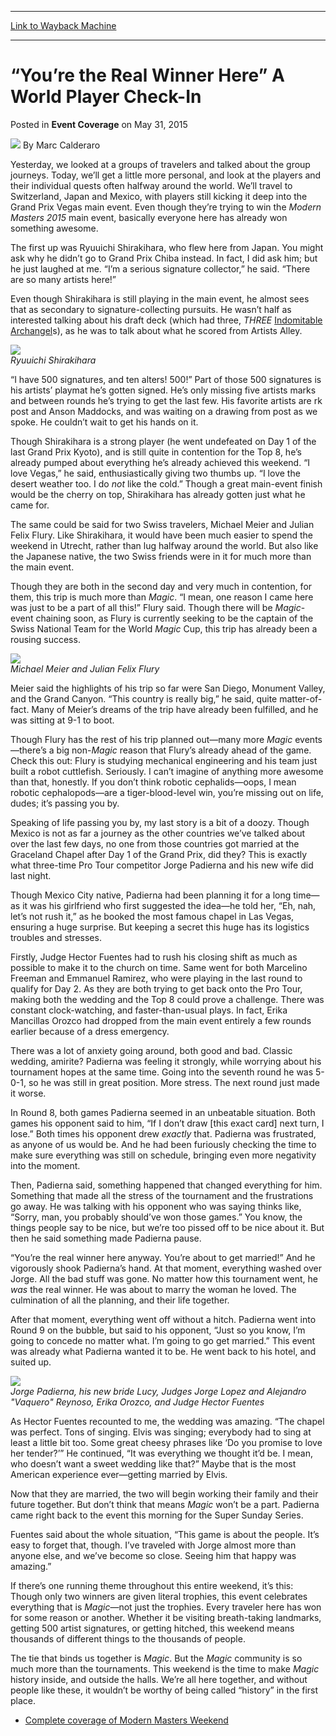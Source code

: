 
---
[Link to Wayback Machine](https://web.archive.org/web/20150704100405/http://magic.wizards.com/en/events/coverage/gpveg15-1/world-player-check-in-2015-05-31)

[_metadata_:author]:- "Marc Calderaro"
[_metadata_:description]:- "Yesterday, we looked at a groups of travelers and talked about the group journeys. Today, we’ll get a little more personal, and look at the players and their individual quests often halfway around the world. We’ll travel to Switzerland, Japan and Mexico, with players still kicking it deep into the Grand Prix Vegas main event. Even though they’re trying to win the Modern Masters 2015 main event, basically everyone here has already won something awesome."
[_metadata_:generator]:- "Drupal 7 (http://drupal.org)"
[_metadata_:node]:- "394036"
[_metadata_:publish_date]:- "2015-05-31"
[_metadata_:source]:- "div-main-content"
[_metadata_:title]:- "“You’re the Real Winner Here” A World Player Check-In"
[_metadata_:wayback_capture_timestamp]:- "2015-07-04 10:04:05"
[_metadata_:wayback_raw_url]:- "https://web.archive.org/web/20150704100405id_/http://magic.wizards.com/en/events/coverage/gpveg15-1/world-player-check-in-2015-05-31"
[_metadata_:wayback_url]:- "http://magic.wizards.com/en/events/coverage/gpveg15-1/world-player-check-in-2015-05-31"
---


“You’re the Real Winner Here” A World Player Check-In
=====================================================



 Posted in **Event Coverage**
 on May 31, 2015 






![](https://media.magic.wizards.com/styles/auth_small/public/images/person/calderaro.jpg)
By Marc Calderaro











Yesterday, we looked at a groups of travelers and talked about the group journeys. Today, we’ll get a little more personal, and look at the players and their individual quests often halfway around the world. We’ll travel to Switzerland, Japan and Mexico, with players still kicking it deep into the Grand Prix Vegas main event. Even though they’re trying to win the *Modern Masters 2015* main event, basically everyone here has already won something awesome.



The first up was Ryuuichi Shirakihara, who flew here from Japan. You might ask why he didn’t go to Grand Prix Chiba instead. In fact, I did ask him; but he just laughed at me. “I’m a serious signature collector,” he said. “There are so many artists here!”



Even though Shirakihara is still playing in the main event, he almost sees that as secondary to signature-collecting pursuits. He wasn’t half as interested talking about his draft deck (which had three, *THREE* [Indomitable Archangel](http://gatherer.wizards.com/Pages/Card/Details.aspx?name=Indomitable+Archangel)s), as he was to talk about what he scored from Artists Alley.



![](https://media.wizards.com/2015/events/gpveg15-1/gpveg15_realwinner_ryuuichi-shirakihara.jpg)  
*Ryuuichi Shirakihara*



“I have 500 signatures, and ten alters! 500!” Part of those 500 signatures is his artists’ playmat he’s gotten signed. He’s only missing five artists marks and between rounds he’s trying to get the last few. His favorite artists are rk post and Anson Maddocks, and was waiting on a drawing from post as we spoke. He couldn’t wait to get his hands on it.



Though Shirakihara is a strong player (he went undefeated on Day 1 of the last Grand Prix Kyoto), and is still quite in contention for the Top 8, he’s already pumped about everything he’s already achieved this weekend. “I love Vegas,” he said, enthusiastically giving two thumbs up. “I love the desert weather too. I do *not* like the cold.” Though a great main-event finish would be the cherry on top, Shirakihara has already gotten just what he came for.



The same could be said for two Swiss travelers, Michael Meier and Julian Felix Flury. Like Shirakihara, it would have been much easier to spend the weekend in Utrecht, rather than lug halfway around the world. But also like the Japanese native, the two Swiss friends were in it for much more than the main event.



Though they are both in the second day and very much in contention, for them, this trip is much more than *Magic*. “I mean, one reason I came here was just to be a part of all this!” Flury said. Though there will be *Magic*-event chaining soon, as Flury is currently seeking to be the captain of the Swiss National Team for the World *Magic* Cup, this trip has already been a rousing success.



![](https://media.wizards.com/2015/events/gpveg15-1/gpveg15_realwinner_meier-flury.jpg)  
*Michael Meier and Julian Felix Flury*



Meier said the highlights of his trip so far were San Diego, Monument Valley, and the Grand Canyon. “This country is really big,” he said, quite matter-of-fact. Many of Meier’s dreams of the trip have already been fulfilled, and he was sitting at 9-1 to boot.



Though Flury has the rest of his trip planned out—many more *Magic* events—there’s a big non-*Magic* reason that Flury’s already ahead of the game. Check this out: Flury is studying mechanical engineering and his team just built a robot cuttlefish. Seriously. I can’t imagine of anything more awesome than that, honestly. If you don’t think robotic cephalids—oops, I mean robotic cephalopods—are a tiger-blood-level win, you’re missing out on life, dudes; it’s passing you by.



Speaking of life passing you by, my last story is a bit of a doozy. Though Mexico is not as far a journey as the other countries we’ve talked about over the last few days, no one from those countries got married at the Graceland Chapel after Day 1 of the Grand Prix, did they? This is exactly what three-time Pro Tour competitor Jorge Padierna and his new wife did last night.



Though Mexico City native, Padierna had been planning it for a long time—as it was his girlfriend who first suggested the idea—he told her, “Eh, nah, let’s not rush it,” as he booked the most famous chapel in Las Vegas, ensuring a huge surprise. But keeping a secret this huge has its logistics troubles and stresses.



Firstly, Judge Hector Fuentes had to rush his closing shift as much as possible to make it to the church on time. Same went for both Marcelino Freeman and Emmanuel Ramirez, who were playing in the last round to qualify for Day 2. As they are both trying to get back onto the Pro Tour, making both the wedding and the Top 8 could prove a challenge. There was constant clock-watching, and faster-than-usual plays. In fact, Erika Mancillas Orozco had dropped from the main event entirely a few rounds earlier because of a dress emergency.



There was a lot of anxiety going around, both good and bad. Classic wedding, amirite? Padierna was feeling it strongly, while worrying about his tournament hopes at the same time. Going into the seventh round he was 5-0-1, so he was still in great position. More stress. The next round just made it worse.



In Round 8, both games Padierna seemed in an unbeatable situation. Both games his opponent said to him, “If I don’t draw [this exact card] next turn, I lose.” Both times his opponent drew *exactly* that. Padierna was frustrated, as anyone of us would be. And he had been furiously checking the time to make sure everything was still on schedule, bringing even more negativity into the moment.



Then, Padierna said, something happened that changed everything for him. Something that made all the stress of the tournament and the frustrations go away. He was talking with his opponent who was saying thinks like, “Sorry, man, you probably should’ve won those games.” You know, the things people say to be nice, but we’re too pissed off to be nice about it. But then he said something made Padierna pause.



“You’re the real winner here anyway. You’re about to get married!” And he vigorously shook Padierna’s hand. At that moment, everything washed over Jorge. All the bad stuff was gone. No matter how this tournament went, he *was* the real winner. He was about to marry the woman he loved. The culmination of all the planning, and their life together.



After that moment, everything went off without a hitch. Padierna went into Round 9 on the bubble, but said to his opponent, “Just so you know, I’m going to concede no matter what. I’m going to go get married.” This event was already what Padierna wanted it to be. He went back to his hotel, and suited up.


![](https://media.wizards.com/2015/events/gpveg15-1/gpveg15_realwinner_wedding.jpg)  
*Jorge Padierna, his new bride Lucy, Judges Jorge Lopez and Alejandro "Vaquero" Reynoso, Erika Orozco, and Judge Hector Fuentes*



As Hector Fuentes recounted to me, the wedding was amazing. “The chapel was perfect. Tons of singing. Elvis was singing; everybody had to sing at least a little bit too. Some great cheesy phrases like ‘Do you promise to love her tender?’” He continued, “It was everything we thought it’d be. I mean, who doesn’t want a sweet wedding like that?” Maybe that is the most American experience ever—getting married by Elvis.



Now that they are married, the two will begin working their family and their future together. But don’t think that means *Magic* won’t be a part. Padierna came right back to the event this morning for the Super Sunday Series.



Fuentes said about the whole situation, “This game is about the people. It’s easy to forget that, though. I’ve traveled with Jorge almost more than anyone else, and we’ve become so close. Seeing him that happy was amazing.”



If there’s one running theme throughout this entire weekend, it’s this: Though only two winners are given literal trophies, this event celebrates everything that is *Magic*—not just the trophies. Every traveler here has won for some reason or another. Whether it be visiting breath-taking landmarks, getting 500 artist signatures, or getting hitched, this weekend means thousands of different things to the thousands of people.



The tie that binds us together is *Magic*. But the *Magic* community is so much more than the tournaments. This weekend is the time to make *Magic* history inside, and outside the halls. We’re all here together, and without people like these, it wouldn’t be worthy of being called “history” in the first place.


* [Complete coverage of Modern Masters Weekend](/node/335796)






